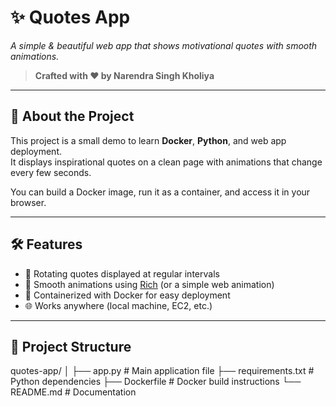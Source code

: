 # ✨ Quotes App 
_A simple & beautiful web app that shows motivational quotes with smooth animations._

> **Crafted with ❤️ by Narendra Singh Kholiya**

---

## 🚀 About the Project
This project is a small demo to learn **Docker**, **Python**, and web app deployment.  
It displays inspirational quotes on a clean page with animations that change every few seconds.

You can build a Docker image, run it as a container, and access it in your browser.

---

## 🛠️ Features
- 📝 Rotating quotes displayed at regular intervals  
- 🎨 Smooth animations using [Rich](https://github.com/Textualize/rich) (or a simple web animation)  
- 🐳 Containerized with Docker for easy deployment  
- 🌐 Works anywhere (local machine, EC2, etc.)  

---

## 📂 Project Structure
quotes-app/
│
├── app.py # Main application file
├── requirements.txt # Python dependencies
├── Dockerfile # Docker build instructions
└── README.md # Documentation
